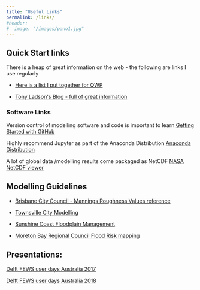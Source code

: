 ```yaml
---
title: "Useful Links"
permalink: /links/
#header:
#  image: "/images/pano1.jpg"
---
```


## Quick Start links
There is a heap of great information on the web - the following are links I use regularly

* [Here is a list I put together for QWP](https://qwp.org.au/useful-links/)

* [Tony Ladson's Blog - full of great information](https://tonyladson.wordpress.com/links/)

### Software Links
Version control of modelling software and code is important to learn
[Getting Started with GitHub](http://kbroman.org/github_tutorial/)

Highly recommend Jupyter as part of the Anaconda Distribution
[Anaconda Distribution](https://www.anaconda.com/download/)

A lot of global data /modelling results come packaged as NetCDF 
[NASA NetCDF viewer](https://www.giss.nasa.gov/tools/panoply/download/)

## Modelling Guidelines

* [Brisbane City Council - Mannings Roughness Values reference](https://www.brisbane.qld.gov.au/sites/default/files/ncd_appendixc_part3.pdf)

* [Townsville City Modelling](https://www.townsville.qld.gov.au/about-council/news-and-publications/reports-drawings-and-plans/engineering-reports)

* [Sunshine Coast Floodplain Management](https://www.sunshinecoast.qld.gov.au/Environment/Rivers-and-Coast/Floodplain-Management)

* [Moreton Bay Regional Council Flood Risk mapping](https://www.moretonbay.qld.gov.au/mbrc-planning-scheme/info-sheets/flood-check-vs-overlay-mapping/)

## Presentations:
[Delft FEWS user days Australia 2017](https://www.delft-fews.nl/dfuda-2017)

[Delft FEWS user days Australia 2018](https://www.delft-fews.nl/dfuda-2018)